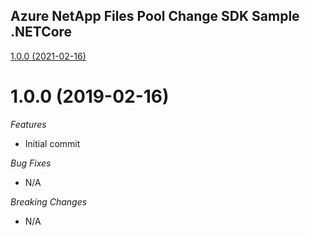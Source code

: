 ## Azure NetApp Files Pool Change SDK Sample .NETCore

[1.0.0 (2021-02-16)](#1.0.0 (2019-02-16))

# 1.0.0 (2019-02-16)

*Features*
* Initial commit

*Bug Fixes*
* N/A

*Breaking Changes*
* N/A
